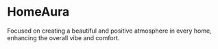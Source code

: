 # HomeAura
Focused on creating a beautiful and positive atmosphere in every home, enhancing the overall vibe and comfort.
